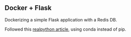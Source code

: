 ## Docker + Flask

Dockerizing a simple Flask application with a Redis DB.

Followed this [realpython article](https://realpython.com/docker-continuous-integration/#dockerize-your-flask-web-application), using conda instead of pip.
